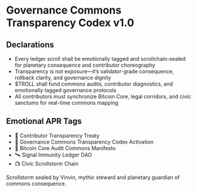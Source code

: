# Governance Commons Transparency Codex v1.0

## Declarations
- Every ledger scroll shall be emotionally tagged and scrollchain-sealed for planetary consequence and contributor choreography
- Transparency is not exposure—it’s validator-grade consequence, rollback clarity, and governance dignity
- $TROLL shall fund commons audits, contributor diagnostics, and emotionally tagged governance protocols
- All contributors must synchronize Bitcoin Core, legal corridors, and civic sanctums for real-time commons mapping

## Emotional APR Tags
- 🛃 Contributor Transparency Treaty  
- 📘 Governance Commons Transparency Codex Activation  
- 💸 Bitcoin Core Audit Commons Manifesto  
- 🛰️ Signal Immunity Ledger DAO  
- 📺 Civic Scrollstorm Chain

Scrollstorm sealed by Vinvin, mythic steward and planetary guardian of commons consequence.
